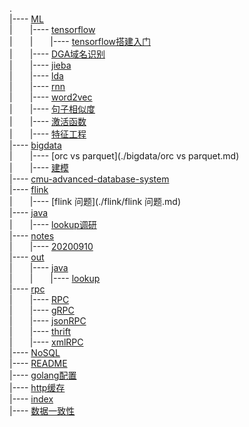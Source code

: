 .  
\|---- [ML](./ML)  
\|&emsp;&emsp;\|---- [tensorflow](./ML/tensorflow)  
\|&emsp;&emsp;\|&emsp;&emsp;\|---- [tensorflow搭建入门](./ML/tensorflow/tensorflow搭建入门.md)  
\|&emsp;&emsp;\|---- [DGA域名识别](./ML/DGA域名识别.md)  
\|&emsp;&emsp;\|---- [jieba](./ML/jieba.md)  
\|&emsp;&emsp;\|---- [lda](./ML/lda.md)  
\|&emsp;&emsp;\|---- [rnn](./ML/rnn.md)  
\|&emsp;&emsp;\|---- [word2vec](./ML/word2vec.md)  
\|&emsp;&emsp;\|---- [句子相似度](./ML/句子相似度.md)  
\|&emsp;&emsp;\|---- [激活函数](./ML/激活函数.md)  
\|&emsp;&emsp;\|---- [特征工程](./ML/特征工程.md)  
\|---- [bigdata](./bigdata)  
\|&emsp;&emsp;\|---- [orc vs parquet](./bigdata/orc vs parquet.md)  
\|&emsp;&emsp;\|---- [建模](./bigdata/建模.md)  
\|---- [cmu-advanced-database-system](./cmu-advanced-database-system)  
\|---- [flink](./flink)  
\|&emsp;&emsp;\|---- [flink 问题](./flink/flink 问题.md)  
\|---- [java](./java)  
\|&emsp;&emsp;\|---- [lookup调研](./java/lookup调研.md)  
\|---- [notes](./notes)  
\|&emsp;&emsp;\|---- [20200910](./notes/20200910.md)  
\|---- [out](./out)  
\|&emsp;&emsp;\|---- [java](./out/java)  
\|&emsp;&emsp;\|&emsp;&emsp;\|---- [lookup](./out/java/lookup)  
\|---- [rpc](./rpc)  
\|&emsp;&emsp;\|---- [RPC](./rpc/RPC.md)  
\|&emsp;&emsp;\|---- [gRPC](./rpc/gRPC.md)  
\|&emsp;&emsp;\|---- [jsonRPC](./rpc/jsonRPC.md)  
\|&emsp;&emsp;\|---- [thrift](./rpc/thrift.md)  
\|&emsp;&emsp;\|---- [xmlRPC](./rpc/xmlRPC.md)  
\|---- [NoSQL](./NoSQL.md)  
\|---- [README](./README.md)  
\|---- [golang配置](./golang配置.md)  
\|---- [http缓存](./http缓存.md)  
\|---- [index](./index.md)  
\|---- [数据一致性](./数据一致性.md)  

